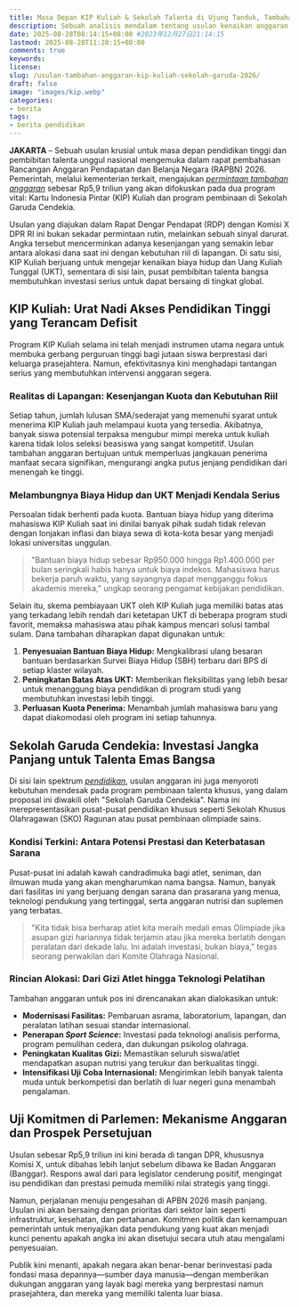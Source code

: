 ```yaml
---
title: Masa Depan KIP Kuliah & Sekolah Talenta di Ujung Tanduk, Tambahan Anggaran Rp5,9 Triliun Diusulkan
description: Sebuah analisis mendalam tentang usulan kenaikan anggaran Rp5,9 Triliun untuk KIP Kuliah dan Sekolah Garuda Cendekia. Mengupas urgensi di tengah kenaikan biaya hidup dan target prestasi nasional.
date: 2025-08-28T08:14:15+08:00 #2023年12月27日21:14:15
lastmod: 2025-08-28T11:28:15+08:00 
comments: true
keywords: 
license: 
slug: /usulan-tambahan-anggaran-kip-kuliah-sekolah-garuda-2026/
draft: false 
image: "images/kip.webp"
categories:
- berita
tags:
- berita pendidikan
---
```

**JAKARTA** – Sebuah usulan krusial untuk masa depan pendidikan tinggi dan pembibitan talenta unggul nasional mengemuka dalam rapat pembahasan Rancangan Anggaran Pendapatan dan Belanja Negara (RAPBN) 2026. Pemerintah, melalui kementerian terkait, mengajukan *[permintaan tambahan anggaran](/usulan-tambahan-anggaran-kip-kuliah-sekolah-garuda-2026/)* sebesar Rp5,9 triliun yang akan difokuskan pada dua program vital: Kartu Indonesia Pintar (KIP) Kuliah dan program pembinaan di Sekolah Garuda Cendekia.

Usulan yang diajukan dalam Rapat Dengar Pendapat (RDP) dengan Komisi X DPR RI ini bukan sekadar permintaan rutin, melainkan sebuah sinyal darurat. Angka tersebut mencerminkan adanya kesenjangan yang semakin lebar antara alokasi dana saat ini dengan kebutuhan riil di lapangan. Di satu sisi, KIP Kuliah berjuang untuk mengejar kenaikan biaya hidup dan Uang Kuliah Tunggal (UKT), sementara di sisi lain, pusat pembibitan talenta bangsa membutuhkan investasi serius untuk dapat bersaing di tingkat global.

## **KIP Kuliah: Urat Nadi Akses Pendidikan Tinggi yang Terancam Defisit**

Program KIP Kuliah selama ini telah menjadi instrumen utama negara untuk membuka gerbang perguruan tinggi bagi jutaan siswa berprestasi dari keluarga prasejahtera. Namun, efektivitasnya kini menghadapi tantangan serius yang membutuhkan intervensi anggaran segera.

### **Realitas di Lapangan: Kesenjangan Kuota dan Kebutuhan Riil**
Setiap tahun, jumlah lulusan SMA/sederajat yang memenuhi syarat untuk menerima KIP Kuliah jauh melampaui kuota yang tersedia. Akibatnya, banyak siswa potensial terpaksa mengubur mimpi mereka untuk kuliah karena tidak lolos seleksi beasiswa yang sangat kompetitif. Usulan tambahan anggaran bertujuan untuk memperluas jangkauan penerima manfaat secara signifikan, mengurangi angka putus jenjang pendidikan dari menengah ke tinggi.

### **Melambungnya Biaya Hidup dan UKT Menjadi Kendala Serius**
Persoalan tidak berhenti pada kuota. Bantuan biaya hidup yang diterima mahasiswa KIP Kuliah saat ini dinilai banyak pihak sudah tidak relevan dengan lonjakan inflasi dan biaya sewa di kota-kota besar yang menjadi lokasi universitas unggulan.

>"Bantuan biaya hidup sebesar Rp950.000 hingga Rp1.400.000 per bulan seringkali habis hanya untuk biaya indekos. Mahasiswa harus bekerja paruh waktu, yang sayangnya dapat mengganggu fokus akademis mereka," ungkap seorang pengamat kebijakan pendidikan.

Selain itu, skema pembiayaan UKT oleh KIP Kuliah juga memiliki batas atas yang terkadang lebih rendah dari ketetapan UKT di beberapa program studi favorit, memaksa mahasiswa atau pihak kampus mencari solusi tambal sulam. Dana tambahan diharapkan dapat digunakan untuk:
1.  **Penyesuaian Bantuan Biaya Hidup:** Mengkalibrasi ulang besaran bantuan berdasarkan Survei Biaya Hidup (SBH) terbaru dari BPS di setiap klaster wilayah.
2.  **Peningkatan Batas Atas UKT:** Memberikan fleksibilitas yang lebih besar untuk menanggung biaya pendidikan di program studi yang membutuhkan investasi lebih tinggi.
3.  **Perluasan Kuota Penerima:** Menambah jumlah mahasiswa baru yang dapat diakomodasi oleh program ini setiap tahunnya.

## **Sekolah Garuda Cendekia: Investasi Jangka Panjang untuk Talenta Emas Bangsa**

Di sisi lain spektrum *[pendidikan](/categories/pendidikan/)*, usulan anggaran ini juga menyoroti kebutuhan mendesak pada program pembinaan talenta khusus, yang dalam proposal ini diwakili oleh "Sekolah Garuda Cendekia". Nama ini merepresentasikan pusat-pusat pendidikan khusus seperti Sekolah Khusus Olahragawan (SKO) Ragunan atau pusat pembinaan olimpiade sains.

### **Kondisi Terkini: Antara Potensi Prestasi dan Keterbatasan Sarana**
Pusat-pusat ini adalah kawah candradimuka bagi atlet, seniman, dan ilmuwan muda yang akan mengharumkan nama bangsa. Namun, banyak dari fasilitas ini yang berjuang dengan sarana dan prasarana yang menua, teknologi pendukung yang tertinggal, serta anggaran nutrisi dan suplemen yang terbatas.

>"Kita tidak bisa berharap atlet kita meraih medali emas Olimpiade jika asupan gizi hariannya tidak terjamin atau jika mereka berlatih dengan peralatan dari dekade lalu. Ini adalah investasi, bukan biaya," tegas seorang perwakilan dari Komite Olahraga Nasional.

### **Rincian Alokasi: Dari Gizi Atlet hingga Teknologi Pelatihan**
Tambahan anggaran untuk pos ini direncanakan akan dialokasikan untuk:
-   **Modernisasi Fasilitas:** Pembaruan asrama, laboratorium, lapangan, dan peralatan latihan sesuai standar internasional.
-   **Penerapan *Sport Science*:** Investasi pada teknologi analisis performa, program pemulihan cedera, dan dukungan psikolog olahraga.
-   **Peningkatan Kualitas Gizi:** Memastikan seluruh siswa/atlet mendapatkan asupan nutrisi yang terukur dan berkualitas tinggi.
-   **Intensifikasi Uji Coba Internasional:** Mengirimkan lebih banyak talenta muda untuk berkompetisi dan berlatih di luar negeri guna menambah pengalaman.

## **Uji Komitmen di Parlemen: Mekanisme Anggaran dan Prospek Persetujuan**

Usulan sebesar Rp5,9 triliun ini kini berada di tangan DPR, khususnya Komisi X, untuk dibahas lebih lanjut sebelum dibawa ke Badan Anggaran (Banggar). Respons awal dari para legislator cenderung positif, mengingat isu pendidikan dan prestasi pemuda memiliki nilai strategis yang tinggi.

Namun, perjalanan menuju pengesahan di APBN 2026 masih panjang. Usulan ini akan bersaing dengan prioritas dari sektor lain seperti infrastruktur, kesehatan, dan pertahanan. Komitmen politik dan kemampuan pemerintah untuk menyajikan data pendukung yang kuat akan menjadi kunci penentu apakah angka ini akan disetujui secara utuh atau mengalami penyesuaian.

Publik kini menanti, apakah negara akan benar-benar berinvestasi pada fondasi masa depannya—sumber daya manusia—dengan memberikan dukungan anggaran yang layak bagi mereka yang berprestasi namun prasejahtera, dan mereka yang memiliki talenta luar biasa.